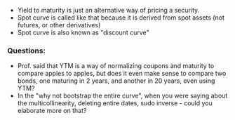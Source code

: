 - Yield to maturity is just an alternative way of pricing a security.
- Spot curve is called like that because it is derived from spot assets (not futures, or other derivatives)
- Spot curve is also known as "discount curve"

### Questions:
- Prof. said that YTM is a way of normalizing coupons and maturity to compare apples to apples, but does it even make sense to compare two bonds, one maturing in 2 years, and another in 20 years, even using YTM?
- In the "why not bootstrap the entire curve", when you were saying about the multicollinearity, deleting entire dates, sudo inverse - could you elaborate more on that?
